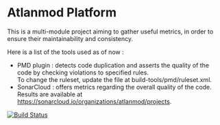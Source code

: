 # Atlanmod Platform

This is a multi-module project aiming to gather useful metrics, in order to ensure their maintainability and consistency.

Here is a list of the tools used as of now :
- PMD plugin : detects code duplication and asserts the quality of the code by checking violations to specified rules. <br />
To change the ruleset, update the file at build-tools/pmd/ruleset.xml. 
- SonarCloud : offers metrics regarding the overall quality of the code. Results are available at https://sonarcloud.io/organizations/atlanmod/projects.

[![Build Status](https://travis-ci.org/atlanmod/atlanmod-platform.svg?branch=master)](https://travis-ci.org/atlanmod/atlanmod-platform)